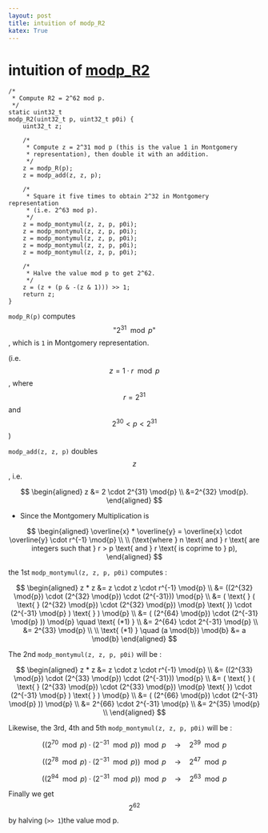 ```yaml
---
layout: post
title: intuition of modp_R2
katex: True
---
```

# intuition of [modp_R2](https://github.com/open-quantum-safe/liboqs/blob/main/src/sig/falcon/pqclean_falcon-1024_aarch64/keygen.c#L728-L757)

```
/*
 * Compute R2 = 2^62 mod p.
 */
static uint32_t
modp_R2(uint32_t p, uint32_t p0i) {
    uint32_t z;

    /*
     * Compute z = 2^31 mod p (this is the value 1 in Montgomery
     * representation), then double it with an addition.
     */
    z = modp_R(p);
    z = modp_add(z, z, p);

    /*
     * Square it five times to obtain 2^32 in Montgomery representation
     * (i.e. 2^63 mod p).
     */
    z = modp_montymul(z, z, p, p0i);
    z = modp_montymul(z, z, p, p0i);
    z = modp_montymul(z, z, p, p0i);
    z = modp_montymul(z, z, p, p0i);
    z = modp_montymul(z, z, p, p0i);

    /*
     * Halve the value mod p to get 2^62.
     */
    z = (z + (p & -(z & 1))) >> 1;
    return z;
}
```

`modp_R(p)` computes $$\text{"}2^{31} \mod{p}\text{"}$$, which is `1` in Montgomery representation.

(i.e. $$z = 1 \cdot r \mod{p}$$, where $$r=2^{31}$$ and $$2^{30} < p < 2^{31}$$)

`modp_add(z, z, p)` doubles $$z$$,
i.e. 

$$
\begin{aligned}
z &= 2 \cdot 2^{31} \mod{p} \\
&=2^{32} \mod{p}.
\end{aligned}
$$

- Since the Montgomery Multiplication is

$$
\begin{aligned}
\overline{x} * \overline{y} = \overline{x} \cdot \overline{y} \cdot r^{-1} \mod{p} \\
\\
(\text{where } n \text{ and } r \text{ are integers such that } r > p \text{ and } r \text{ is coprime to } p),
\end{aligned}
$$

the 1st `modp_montymul(z, z, p, p0i)` computes :

$$
\begin{aligned}
z * z &= z \cdot z \cdot r^{-1} \mod{p} \\
&= ((2^{32} \mod{p}) \cdot (2^{32} \mod{p}) \cdot (2^{-31})) \mod{p} \\
&= ( \text{ } ( \text{ } (2^{32} \mod{p}) \cdot (2^{32} \mod{p}) \mod{p} \text{ }) \cdot (2^{-31} \mod{p} ) \text{ } ) \mod{p} \\
&= ( (2^{64} \mod{p}) \cdot (2^{-31} \mod{p} )) \mod{p}  \quad \text{ (*1) } \\
&= 2^{64} \cdot 2^{-31} \mod{p} \\
&= 2^{33} \mod{p} \\
\\
\text{ (*1)  } \quad 
(a \mod{b}) \mod{b} 
&= a \mod{b}
\end{aligned}
$$

The 2nd `modp_montymul(z, z, p, p0i)` will be :

$$
\begin{aligned}
z * z &= z \cdot z \cdot r^{-1} \mod{p} \\
&= ((2^{33} \mod{p}) \cdot (2^{33} \mod{p}) \cdot (2^{-31})) \mod{p} \\
&= ( \text{ } ( \text{ } (2^{33} \mod{p}) \cdot (2^{33} \mod{p}) \mod{p} \text{ }) \cdot (2^{-31} \mod{p} ) \text{ } ) \mod{p} \\
&= ( (2^{66} \mod{p}) \cdot (2^{-31} \mod{p} )) \mod{p} \\
&= 2^{66} \cdot 2^{-31} \mod{p} \\
&= 2^{35} \mod{p} \\
\end{aligned}
$$

Likewise, the 3rd, 4th and 5th `modp_montymul(z, z, p, p0i)` will be :

$$( (2^{70} \mod{p}) \cdot (2^{-31} \mod{p} )) \mod{p} \quad \rightarrow \quad 2^{39} \mod{p}$$

$$( (2^{78} \mod{p}) \cdot (2^{-31} \mod{p} )) \mod{p} \quad \rightarrow \quad 2^{47} \mod{p}$$

$$( (2^{94} \mod{p}) \cdot (2^{-31} \mod{p} )) \mod{p} \quad \rightarrow \quad 2^{63} \mod{p}$$

Finally we get $$2^{62}$$ by halving (`>> 1`)the value mod p.
